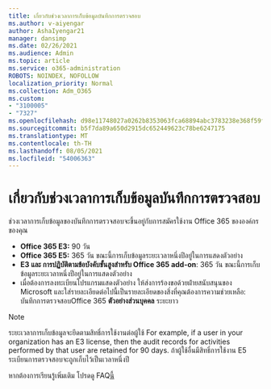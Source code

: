 ```yaml
---
title: เกี่ยวกับช่วงเวลาการเก็บข้อมูลบันทึกการตรวจสอบ
ms.author: v-aiyengar
author: AshaIyengar21
manager: dansimp
ms.date: 02/26/2021
ms.audience: Admin
ms.topic: article
ms.service: o365-administration
ROBOTS: NOINDEX, NOFOLLOW
localization_priority: Normal
ms.collection: Adm_O365
ms.custom:
- "3100005"
- "7327"
ms.openlocfilehash: d98e11748027a0262b8353063fca68894abc3783238e368f59f7457ea2ba0a8f
ms.sourcegitcommit: b5f7da89a650d2915dc652449623c78be6247175
ms.translationtype: MT
ms.contentlocale: th-TH
ms.lasthandoff: 08/05/2021
ms.locfileid: "54006363"
---
```

# <a name="about-audit-logs-retention-periods"></a>เกี่ยวกับช่วงเวลาการเก็บข้อมูลบันทึกการตรวจสอบ

ช่วงเวลาการเก็บข้อมูลของบันทึกการตรวจสอบจะขึ้นอยู่กับการสมัครใช้งาน Office 365 ขององค์กรของคุณ

- **Office 365 E3:** 90 วัน
- **Office 365 E5:** 365 วัน ขณะนี้การเก็บข้อมูลระยะเวลาหนึ่งปีอยู่ในการแสดงตัวอย่าง
- **E3 และ การปฏิบัติตามข้อบังคับขั้นสูงสําหรับ Office 365 add-on**: 365 วัน ขณะนี้การเก็บข้อมูลระยะเวลาหนึ่งปีอยู่ในการแสดงตัวอย่าง
- เมื่อต้องการลงทะเบียนโปรแกรมแสดงตัวอย่าง ให้ส่งการร้องขอด้วยฝ่ายสนับสนุนของ Microsoft และใส่รายละเอียดต่อไปนี้เป็นรายละเอียดของสิ่งที่คุณต้องการความช่วยเหลือ: บันทึกการตรวจสอบOffice 365 **ตัวอย่างส่วนบุคคล** ระยะยาว
> [!NOTE]
> ระยะเวลาการเก็บข้อมูลจะยึดตามสิทธิ์การใช้งานต่อผู้ใช้ For example, if a user in your organization has an E3 license, then the audit records for activities performed by that user are retained for 90 days. ถ้าผู้ใช้อื่นมีสิทธิ์การใช้งาน E5 ระเบียนการตรวจสอบจะถูกเก็บไว้เป็นเวลาหนึ่งปี

หากต้องการเรียนรู้เพิ่มเติม โปรดดู FAQ[นี้](https://go.microsoft.com/fwlink/?linkid=2115336)